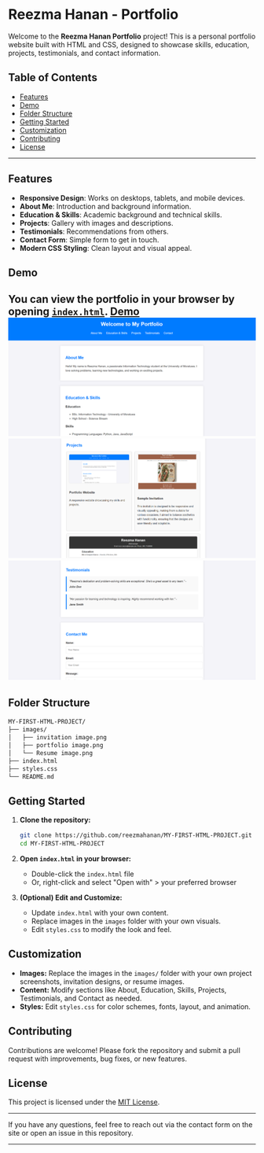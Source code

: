 # Reezma Hanan - Portfolio

Welcome to the **Reezma Hanan Portfolio** project! This is a personal portfolio website built with HTML and CSS, designed to showcase skills, education, projects, testimonials, and contact information.

## Table of Contents

- [Features](#features)
- [Demo](#demo)
- [Folder Structure](#folder-structure)
- [Getting Started](#getting-started)
- [Customization](#customization)
- [Contributing](#contributing)
- [License](#license)

---

## Features

- **Responsive Design**: Works on desktops, tablets, and mobile devices.
- **About Me**: Introduction and background information.
- **Education & Skills**: Academic background and technical skills.
- **Projects**: Gallery with images and descriptions.
- **Testimonials**: Recommendations from others.
- **Contact Form**: Simple form to get in touch.
- **Modern CSS Styling**: Clean layout and visual appeal.

## Demo

You can view the portfolio in your browser by opening [`index.html`](index.html).
[Demo](https://reezmahanan.github.io/MY-FIRST-HTML-PROJECT/)
![Portfolio Screenshot](https://github.com/reezmahanan/MY-FIRST-HTML-PROJECT/blob/main/Screenshot%202025-01-22%20115022.png)
![Portfolio Screenshot](https://github.com/reezmahanan/MY-FIRST-HTML-PROJECT/blob/main/Screenshot%202025-01-22%20131400.png)
![Portfolio Screenshot](https://github.com/reezmahanan/MY-FIRST-HTML-PROJECT/blob/main/Screenshot%202025-01-22%20131422.png)
---

## Folder Structure

```
MY-FIRST-HTML-PROJECT/
├── images/
│   ├── invitation image.png
│   ├── portfolio image.png
│   └── Resume image.png
├── index.html
├── styles.css
└── README.md
```

## Getting Started

1. **Clone the repository:**
   ```bash
   git clone https://github.com/reezmahanan/MY-FIRST-HTML-PROJECT.git
   cd MY-FIRST-HTML-PROJECT
   ```

2. **Open `index.html` in your browser:**
   - Double-click the `index.html` file
   - Or, right-click and select "Open with" > your preferred browser

3. **(Optional) Edit and Customize:**
   - Update `index.html` with your own content.
   - Replace images in the `images` folder with your own visuals.
   - Edit `styles.css` to modify the look and feel.

## Customization

- **Images:** Replace the images in the `images/` folder with your own project screenshots, invitation designs, or resume images.
- **Content:** Modify sections like About, Education, Skills, Projects, Testimonials, and Contact as needed.
- **Styles:** Edit `styles.css` for color schemes, fonts, layout, and animation.

## Contributing

Contributions are welcome! Please fork the repository and submit a pull request with improvements, bug fixes, or new features.

## License

This project is licensed under the [MIT License](LICENSE).

---

If you have any questions, feel free to reach out via the contact form on the site or open an issue in this repository.

---


